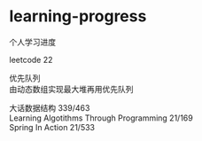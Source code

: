 # learning-progress
个人学习进度    

leetcode 22   


优先队列       
由动态数组实现最大堆再用优先队列      
 

大话数据结构 339/463  
Learning Algotithms Through Programming  21/169    
Spring In Action 21/533
